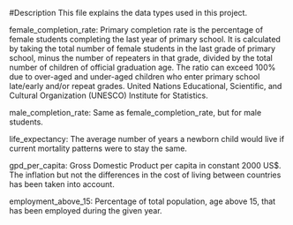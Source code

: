 #Description
This file explains the data types used in this project.

female_completion_rate:
    Primary completion rate is the percentage of female students completing the
    last year of primary school. It is calculated by taking the total number of
    female students in the last grade of primary school, minus the number of
    repeaters in that grade, divided by the total number of children of
    official graduation age. The ratio can exceed 100% due to over-aged and
    under-aged children who enter primary school late/early and/or repeat
    grades. United Nations Educational, Scientific, and Cultural Organization
    (UNESCO) Institute for Statistics.

male_completion_rate:
    Same as female_completion_rate, but for male students.

life_expectancy:
    The average number of years a newborn child would live if current mortality
    patterns were to stay the same.

gpd_per_capita:
    Gross Domestic Product per capita in constant 2000 US$. The inflation but
    not the differences in the cost of living between countries has been taken
    into account.

employment_above_15:
    Percentage of total population, age above 15, that has been employed during
    the given year.
